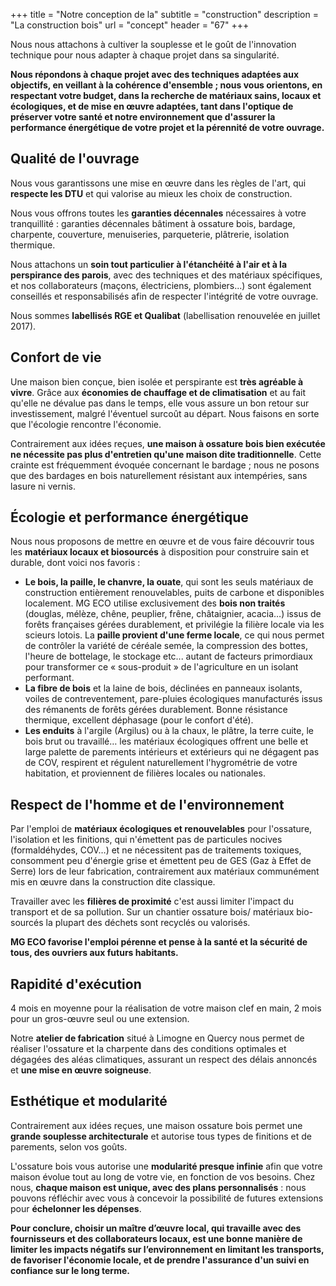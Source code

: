 +++
title = "Notre conception de la"
subtitle = "construction"
description = "La construction bois"
url = "concept"
header = "67"
+++

Nous nous attachons à cultiver la souplesse et le goût de l'innovation technique pour nous adapter à chaque projet dans sa singularité.

**Nous répondons à chaque projet avec des techniques adaptées aux objectifs, en veillant à la cohérence d'ensemble ; nous vous orientons, en respectant votre budget, dans la recherche de matériaux sains, locaux et écologiques, et de mise en œuvre adaptées, tant dans l'optique de préserver votre santé et notre environnement que d'assurer la performance énergétique de votre projet et la pérennité de votre ouvrage.**

## Qualité de l'ouvrage

Nous vous garantissons une mise en œuvre dans les règles de l'art, qui **respecte les DTU** et qui valorise au mieux les choix de construction.

Nous vous offrons toutes les **garanties décennales** nécessaires à votre tranquillité : garanties décennales bâtiment à ossature bois, bardage, charpente, couverture, menuiseries, parqueterie, plâtrerie, isolation thermique.

Nous attachons un **soin tout particulier à l'étanchéité à l'air et à la perspirance des parois**, avec des techniques et des matériaux spécifiques, et nos collaborateurs (maçons, électriciens, plombiers...) sont également conseillés et responsabilisés afin de respecter l'intégrité de votre ouvrage.

Nous sommes **labellisés RGE et Qualibat** (labellisation renouvelée en juillet 2017).

## Confort de vie

Une maison bien conçue, bien isolée et perspirante est **très agréable à vivre**. Grâce aux **économies de chauffage et de climatisation** et au fait qu'elle ne dévalue pas dans le temps, elle vous assure un bon retour sur investissement, malgré l'éventuel surcoût au départ. Nous faisons en sorte que l'écologie rencontre l'économie.

Contrairement aux idées reçues, **une maison à ossature bois bien exécutée ne nécessite pas plus d'entretien qu'une maison dite traditionnelle**. Cette crainte est fréquemment évoquée concernant le bardage ; nous ne posons que des bardages en bois naturellement résistant aux intempéries, sans lasure ni vernis.

## Écologie et performance énergétique

Nous nous proposons de mettre en œuvre et de vous faire découvrir tous les **matériaux locaux et biosourcés** à disposition pour construire sain et durable, dont voici nos favoris :

- **Le bois, la paille, le chanvre, la ouate**, qui sont les seuls matériaux de construction entièrement renouvelables, puits de carbone et disponibles localement. MG ECO utilise exclusivement des **bois non traités** (douglas, mélèze, chêne, peuplier, frêne, châtaignier, acacia…) issus de forêts françaises gérées durablement, et privilégie la filière locale via les scieurs lotois. La **paille provient d'une ferme locale**, ce qui nous permet de contrôler la variété de céréale semée, la compression des bottes, l'heure de bottelage, le stockage etc... autant de facteurs primordiaux pour transformer ce « sous-produit » de l'agriculture en un isolant performant.
- **La fibre de bois** et la laine de bois, déclinées en panneaux isolants, voiles de contreventement, pare-pluies écologiques manufacturés issus des rémanents de forêts gérées durablement. Bonne résistance thermique, excellent déphasage (pour le confort d'été).
- **Les enduits** à l'argile (Argilus) ou à la chaux, le plâtre, la terre cuite, le bois brut ou travaillé… les matériaux écologiques offrent une belle et large palette de parements intérieurs et extérieurs qui ne dégagent pas de COV, respirent et régulent naturellement l'hygrométrie de votre habitation, et proviennent de filières locales ou nationales.

## Respect de l'homme et de l'environnement

Par l'emploi de **matériaux écologiques et renouvelables** pour l'ossature, l'isolation et les finitions, qui n'émettent pas de particules nocives (formaldéhydes, COV…) et ne nécessitent pas de traitements toxiques, consomment peu d'énergie grise et émettent peu de GES (Gaz à Effet de Serre) lors de leur fabrication, contrairement aux matériaux communément mis en œuvre dans la construction dite classique.

Travailler avec les **filières de proximité** c'est aussi limiter l'impact du transport et de sa pollution. Sur un chantier ossature bois/ matériaux bio-sourcés la plupart des déchets sont recyclés ou valorisés.

**MG ECO favorise l'emploi pérenne et pense à la santé et la sécurité de tous, des ouvriers aux futurs habitants.**

## Rapidité d'exécution

4 mois en moyenne pour la réalisation de votre maison clef en main, 2 mois pour un gros-œuvre seul ou une extension.

Notre **atelier de fabrication** situé à Limogne en Quercy nous permet de réaliser l'ossature et la charpente dans des conditions optimales et dégagées des aléas climatiques, assurant un respect des délais annoncés et **une mise en œuvre soigneuse**.

## Esthétique et modularité

Contrairement aux idées reçues, une maison ossature bois permet une **grande souplesse architecturale** et autorise tous types de finitions et de parements, selon vos goûts.

L'ossature bois vous autorise une **modularité presque infinie** afin que votre maison évolue tout au long de votre vie, en fonction de vos besoins. Chez nous, **chaque maison est unique, avec des plans personnalisés** : nous pouvons réfléchir avec vous à concevoir la possibilité de futures extensions pour **échelonner les dépenses**.

**Pour conclure, choisir un maître d’œuvre local, qui travaille avec des fournisseurs et des collaborateurs locaux, est une bonne manière de limiter les impacts négatifs sur l’environnement en limitant les transports, de favoriser l'économie locale, et de prendre l'assurance d'un suivi en confiance sur le long terme.**
